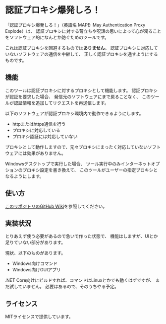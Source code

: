 # 認証プロキシ爆発しろ！

「認証プロキシ爆発しろ！」（英語名 MAPE: May Authentication Proxy Explode）は、
認証プロキシに対する苛立ちや呪詛の思いによって心が濁ることをソフトウェア的になんとか防ぐためのツールです。

これは認証プロキシを回避するものでは**ありません**。
認証プロキシに対応していないソフトウェアの通信を中継して、
正しく認証プロキシを通すようにするものです。

## 機能

このツールは認証プロキシに対するプロキシとして機能します。
認証プロキシが認証を要求した場合、
発信元のソフトウェアにまで戻ることなく、
このツールが認証情報を追加してリクエストを再送信します。

以下のソフトウェアが認証プロキシ環境内で動作できるようにします。

* httpまたはhttps通信を行う
* プロキシに対応している
* プロキシ認証には対応していない

プロキシとして動作しますので、元々プロキシにまったく対応していないソフトウェアには効果がありません。

Windowsデスクトップで実行した場合、
ツール実行中のみインターネットオプションのプロキシ設定を書き換えて、
このツールがユーザーの指定プロキシとなるようにします。

## 使い方

[このリポジトリのGitHub Wiki](https://github.com/ipponshimeji/MAPE/wiki/Index.ja)を参照してください。


## 実装状況

とりあえず使う必要があるので急いで作った状態で、
機能はしますが、UIとか足りていない部分があります。

現状、以下のものがあります。

* Windows向けコマンド
* Windows向けGUIアプリ

.NET Core向けにビルドすれば、コマンドはLinuxとかでも動くはずですが、
まだ試していません。
必要はあるので、そのうちやる予定。

## ライセンス

MITライセンスで提供しています。
